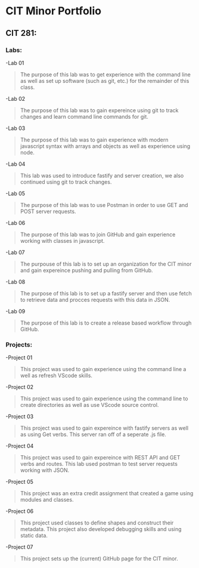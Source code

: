# CIT Minor Portfolio 

## CIT 281: 
### Labs:
-Lab 01  
> The purpose of this lab was to get experience with the command line as well as set up software (such as git, etc.) for the remainder of this class.  

-Lab 02  
> The purpose of this lab was to gain expereince using git to track changes and learn command line commands for git.  

-Lab 03  
> The purpose of this lab was to gain experience with modern javascript syntax with arrays and objects as well as experience using node. 
 
-Lab 04  
> This lab was used to introduce fastify and server creation, we also continued using git to track changes. 
 
-Lab 05  
> The purpose of this lab was to use Postman in order to use GET and POST server requests.   

-Lab 06  
> The purpose of this lab was to join GitHub and gain experience working with classes in javascript.   

-Lab 07  
> The purpouse of this lab is to set up an organization for the CIT minor and gain expereince pushing and pulling from GitHub.   

-Lab 08  
> The purpose of this lab is to set up a fastify server and then use fetch to retrieve data and procces requests with this data in JSON.   

-Lab 09  
> The purpose of this lab is to create a release based workflow through GitHub.   

### Projects:

-Project 01
> This project was used to gain experience using the command line a well as refresh VScode skills. 

-Project 02
> This project was used to gain experience using the command line to create directories as well as use VScode source control.

-Project 03
> This project was used to gain expereince with fastify servers as well as using Get verbs. This server ran off of a seperate .js file.

-Project 04
> This project was used to gain expereince with REST API and GET verbs and routes. This lab used postman to test server requests working with JSON.

-Project 05
> This project was an extra credit assignment that created a game using modules and classes. 

-Project 06
> This project used classes to define shapes and construct their metadata. This project also developed debugging skills and using static data.

-Project 07
> This project sets up the (current) GitHub page for the CIT minor. 



